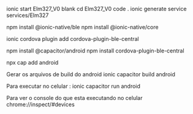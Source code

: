 ionic start Elm327_V0 blank
cd Elm327_V0
code .
ionic generate service services/Elm327







npm install @ionic-native/ble
npm install @ionic-native/core

ionic cordova plugin add cordova-plugin-ble-central

npm install @capacitor/android
npm install cordova-plugin-ble-central

npx cap add android

Gerar os arquivos de build do android
ionic capacitor build android

Para executar no celular : 
ionic capacitor run android

Para ver o console do que esta executando no celular
chrome://inspect/#devices
